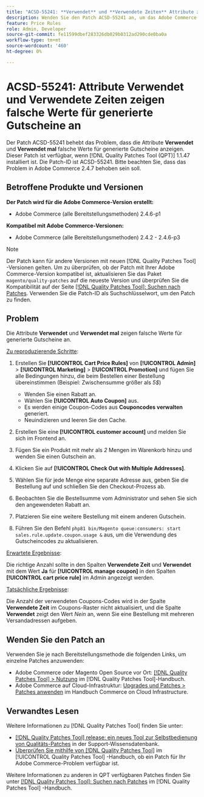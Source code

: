 ```yaml
---
title: "ACSD-55241: **Verwendet** und **Verwendete Zeiten** Attribute zeigen falsche Werte für generierte Gutscheine an."
description: Wenden Sie den Patch ACSD-55241 an, um das Adobe Commerce-Problem zu beheben, bei dem die Attribute **Verwendet** und **Verwendete Zeiten** falsche Werte für generierte Gutscheine anzeigen
feature: Price Rules
role: Admin, Developer
source-git-commit: fe11599dbef283326db029b0312ad290cde0ba0a
workflow-type: tm+mt
source-wordcount: '460'
ht-degree: 0%

---
```


# ACSD-55241: Attribute **Verwendet** und **Verwendete Zeiten** zeigen falsche Werte für generierte Gutscheine an

Der Patch ACSD-55241 behebt das Problem, dass die Attribute **Verwendet** und **Verwendet mal** falsche Werte für generierte Gutscheine anzeigen. Dieser Patch ist verfügbar, wenn [!DNL Quality Patches Tool (QPT)] 1.1.47 installiert ist. Die Patch-ID ist ACSD-55241. Bitte beachten Sie, dass das Problem in Adobe Commerce 2.4.7 behoben sein soll.

## Betroffene Produkte und Versionen

**Der Patch wird für die Adobe Commerce-Version erstellt:**

* Adobe Commerce (alle Bereitstellungsmethoden) 2.4.6-p1

**Kompatibel mit Adobe Commerce-Versionen:**

* Adobe Commerce (alle Bereitstellungsmethoden) 2.4.2 - 2.4.6-p3

>[!NOTE]
>
>Der Patch kann für andere Versionen mit neuen [!DNL Quality Patches Tool] -Versionen gelten. Um zu überprüfen, ob der Patch mit Ihrer Adobe Commerce-Version kompatibel ist, aktualisieren Sie das Paket `magento/quality-patches` auf die neueste Version und überprüfen Sie die Kompatibilität auf der Seite [[!DNL Quality Patches Tool]: Suchen nach Patches](https://experienceleague.adobe.com/tools/commerce-quality-patches/index.html). Verwenden Sie die Patch-ID als Suchschlüsselwort, um den Patch zu finden.

## Problem

Die Attribute **Verwendet** und **Verwendet mal** zeigen falsche Werte für generierte Gutscheine an.

<u>Zu reproduzierende Schritte</u>:

1. Erstellen Sie **[!UICONTROL Cart Price Rules]** von **[!UICONTROL Admin]** > **[!UICONTROL Marketing]** > **[!UICONTROL Promotion]** und fügen Sie alle Bedingungen hinzu, die beim Bestellen einer Bestellung übereinstimmen (Beispiel: Zwischensumme größer als *5$*)

   * Wenden Sie einen Rabatt an.
   * Wählen Sie **[!UICONTROL Auto Coupon]** aus.
   * Es werden einige Coupon-Codes aus **Couponcodes verwalten** generiert.
   * Neuindizieren und leeren Sie den Cache.

1. Erstellen Sie eine **[!UICONTROL customer account]** und melden Sie sich im Frontend an.
1. Fügen Sie ein Produkt mit mehr als *2* Mengen im Warenkorb hinzu und wenden Sie einen Gutschein an.
1. Klicken Sie auf **[!UICONTROL Check Out with Multiple Addresses]**.
1. Wählen Sie für jede Menge eine separate Adresse aus, geben Sie die Bestellung auf und schließen Sie den Checkout-Prozess ab.
1. Beobachten Sie die Bestellsumme vom Administrator und sehen Sie sich den angewendeten Rabatt an.
1. Platzieren Sie eine weitere Bestellung mit einem anderen Gutschein.
1. Führen Sie den Befehl `php81 bin/Magento queue:consumers: start sales.rule.update.coupon.usage &` aus, um die Verwendung des Gutscheincodes zu aktualisieren.

<u>Erwartete Ergebnisse</u>:

Die richtige Anzahl sollte in den Spalten **Verwendete Zeit** und **Verwendet** mit dem Wert **Ja** für **[!UICONTROL manage coupon]** in den Spalten **[!UICONTROL cart price rule]** im Admin angezeigt werden.

<u>Tatsächliche Ergebnisse</u>:

Die Anzahl der verwendeten Coupons-Codes wird in der Spalte **Verwendete Zeit** im Coupons-Raster nicht aktualisiert, und die Spalte **Verwendet** zeigt den Wert *Nein* an, wenn Sie eine Bestellung mit mehreren Versandadressen aufgeben.

## Wenden Sie den Patch an

Verwenden Sie je nach Bereitstellungsmethode die folgenden Links, um einzelne Patches anzuwenden:

* Adobe Commerce oder Magento Open Source vor Ort: [[!DNL Quality Patches Tool] > Nutzung](/help/tools/quality-patches-tool/usage.md) im [!DNL Quality Patches Tool]-Handbuch.
* Adobe Commerce auf Cloud-Infrastruktur: [Upgrades und Patches > Patches anwenden](https://experienceleague.adobe.com/docs/commerce-cloud-service/user-guide/develop/upgrade/apply-patches.html) im Handbuch Commerce on Cloud Infrastructure.

## Verwandtes Lesen

Weitere Informationen zu [!DNL Quality Patches Tool] finden Sie unter:

* [[!DNL Quality Patches Tool] release: ein neues Tool zur Selbstbedienung von Qualitäts-Patches](https://experienceleague.adobe.com/en/docs/commerce-knowledge-base/kb/announcements/commerce-announcements/magento-quality-patches-released-new-tool-to-self-serve-quality-patches) in der Support-Wissensdatenbank.
* [Überprüfen Sie mithilfe von  [!DNL Quality Patches Tool]](/help/tools/quality-patches-tool/patches-available-in-qpt/check-patch-for-magento-issue-with-magento-quality-patches.md) im [!UICONTROL Quality Patches Tool] -Handbuch, ob ein Patch für Ihr Adobe Commerce-Problem verfügbar ist.


Weitere Informationen zu anderen in QPT verfügbaren Patches finden Sie unter [[!DNL Quality Patches Tool]: Suchen nach Patches](https://experienceleague.adobe.com/tools/commerce-quality-patches/index.html) im [!DNL Quality Patches Tool] -Handbuch.
